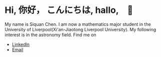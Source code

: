 # Hi, 你好， こんにちは, hallo,　🥳
My name is Siquan Chen. I am now a mathematics major student in the University of Liverpool(Xi'an-Jiaotong Liverpool University). My following interest is in the astronomy field.
Find me on
- [Linkedln](linkedin.com/in/siquan-chen-984027274)
- [Email](chensteve16@gmail.com)
